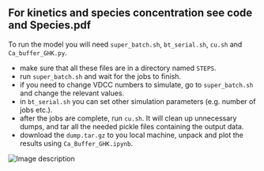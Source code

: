 ## For kinetics and species concentration see code and Species.pdf

To run the model you will need `super_batch.sh`, `bt_serial.sh`, `cu.sh` and `Ca_buffer_GHK.py`.
* make sure that all these files are in a directory named `STEPS`.
* run `super_batch.sh` and wait for the jobs to finish.
* if you need to change VDCC numbers to simulate, go to `super_batch.sh` and change the relevant values.
* in `bt_serial.sh` you can set other simulation parameters (e.g. number of jobs etc.).
* after the jobs are complete, run `cu.sh`. It will clean up unnecessary dumps, and tar all the needed pickle files containing the output data.
* download the `dump.tar.gz` to you local machine, unpack and plot the results using `Ca_Buffer_GHK.ipynb`.

![Image description]('dyn.svg')

